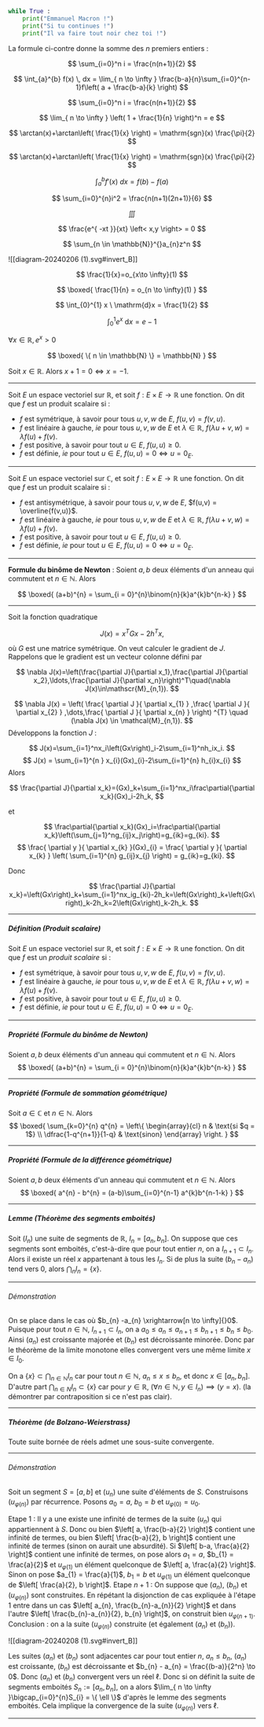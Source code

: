 ```python
while True :
	print("Emmanuel Macron !")
	print("Si tu continues !")
	print("Il va faire tout noir chez toi !")
```

La formule ci-contre donne la somme des $n$ premiers entiers :

$$ \sum_{i=0}^n i = \frac{n(n+1)}{2} $$

$$ \int_{a}^{b} f(x) \, dx = \lim_{ n \to \infty } \frac{b-a}{n}\sum_{i=0}^{n-1}f\left( a + \frac{b-a}{k} \right) $$

$$ \sum_{i=0}^n i = \frac{n(n+1)}{2} $$

$$ \lim_{ n \to \infty } \left( 1 + \frac{1}{n} \right)^n = e $$

$$ \arctan(x)+\arctan\left( \frac{1}{x} \right) = \mathrm{sgn}(x) \frac{\pi}{2} $$

$$ \arctan(x)+\arctan\left( \frac{1}{x} \right) = \mathrm{sgn}(x) \frac{\pi}{2} $$

$$ \int _{a}^b f'(x) \ dx = f(b) - f(a) $$

$$ \sum_{i=0}^{n}i^2 = \frac{n(n+1)(2n+1)}{6} $$

$$ \iiint $$

$$ \frac{e^{ -xt }}{xt} \left< x,y \right>  = 0 $$

$$ \sum_{n \in \mathbb{N}}^{}a_{n}z^n $$

![[diagram-20240206 (1).svg#invert_B]]

$$ \frac{1}{x}=o_{x\to \infty}(1) $$

$$ \boxed{ \frac{1}{n} = o_{n \to \infty}(1) } $$

$$ \int_{0}^{1} x \ \mathrm{d}x = \frac{1}{2} $$

$$ \int_{0}^{1} e^{ x } \ \mathrm{d}x = e - 1 $$

$\forall x \in \mathbb{R}, e^{ x } > 0$

$$ \boxed{ \{ n \in \mathbb{N} \} = \mathbb{N} } $$

Soit $x \in \mathbb{R}$. Alors $x + 1 = 0 \iff x = -1$.

***

Soit $E$ un espace vectoriel sur $\mathbb{R}$, et soit $f : E \times E \to \mathbb{R}$ une fonction. On dit que $f$ est un produit scalaire si :
- $f$ est symétrique, à savoir pour tous $u,v,w$ de $E$, $f(u,v) = f(v,u)$.
- $f$ est linéaire à gauche, *ie* pour tous $u,v,w$ de $E$ et $\lambda \in \mathbb{R}$, $f(\lambda u+v,w) = \lambda f(u) + f(v)$.
- $f$ est positive, à savoir pour tout $u \in E$, $f(u,u) \geq 0$.
- $f$ est définie, *ie* pour tout $u \in E$,  $f(u,u) = 0 \iff u = 0_{E}$.

***

Soit $E$ un espace vectoriel sur $\mathbb{C}$, et soit $f : E \times E \to \mathbb{R}$ une fonction. On dit que $f$ est un produit scalaire si :
- $f$ est antisymétrique, à savoir pour tous $u,v,w$ de $E$, $f(u,v) = \overline{f(v,u)}$.
- $f$ est linéaire à gauche, *ie* pour tous $u,v,w$ de $E$ et $\lambda \in \mathbb{R}$, $f(\lambda u+v,w) = \lambda f(u) + f(v)$.
- $f$ est positive, à savoir pour tout $u \in E$, $f(u,u) \geq 0$.
- $f$ est définie, *ie* pour tout $u \in E$,  $f(u,u) = 0 \iff u = 0_{E}$.

***

**Formule du binôme de Newton** : Soient $a,b$ deux éléments d'un anneau qui commutent et $n \in \mathbb{N}$. Alors

$$ \boxed{ (a+b)^{n} = \sum_{i = 0}^{n}\binom{n}{k}a^{k}b^{n-k} } $$

***

Soit la fonction quadratique

$$ J(x)=x^TGx-2h^Tx, $$

où $G$ est une matrice symétrique. On veut calculer le gradient de $J$. Rappelons que le gradient est un vecteur colonne défini par

$$ \nabla J(x)=\left(\frac{\partial J}{\partial x_1},\frac{\partial J}{\partial x_2},\ldots,\frac{\partial J}{\partial x_n}\right)^T\quad(\nabla J(x)\in\mathscr{M}_{n,1}). $$

$$
\nabla J(x) = \left( \frac{ \partial J }{ \partial x_{1} } ,\frac{ \partial J }{ \partial x_{2} } ,\dots,\frac{ \partial J }{ \partial x_{n} }  \right) ^{T} \quad (\nabla J(x) \in \mathcal{M}_{n,1}).
$$
Développons la fonction $J$ :

$$ J(x)=\sum_{i=1}^nx_i\left(Gx\right)_i-2\sum_{i=1}^nh_ix_i. $$
$$
J(x) = \sum_{i=1}^{n } x_{i}(Gx)_{i}-2\sum_{i=1}^{n} h_{i}x_{i}
$$
Alors

$$ \frac{\partial J}{\partial x_k}=(Gx)_k+\sum_{i=1}^nx_i\frac\partial{\partial x_k}(Gx)_i-2h_k, $$

et

$$ \frac\partial{\partial x_k}(Gx)_i=\frac\partial{\partial x_k}\left(\sum_{j=1}^ng_{ij}x_j\right)=g_{ik}=g_{ki}. $$
$$
\frac{ \partial y }{ \partial x_{k} }(Gx)_{i} = \frac{ \partial y }{ \partial x_{k} } \left( \sum_{i=1}^{n} g_{ij}x_{j} \right) = g_{ik}=g_{ki}.
$$

Donc

$$ \frac{\partial J}{\partial x_k}=\left(Gx\right)_k+\sum_{i=1}^nx_ig_{ki}-2h_k=\left(Gx\right)_k+\left(Gx\right)_k-2h_k=2\left(Gx\right)_k-2h_k. $$
***
##### Définition (*Produit scalaire*)
Soit $E$ un espace vectoriel sur $\mathbb{R}$, et soit $f : E \times E \to \mathbb{R}$ une fonction. On dit que $f$ est un *produit scalaire* si :
- $f$ est symétrique, à savoir pour tous $u,v,w$ de $E$, $f(u,v) = f(v,u)$.
- $f$ est linéaire à gauche, *ie* pour tous $u,v,w$ de $E$ et $\lambda \in \mathbb{R}$, $f(\lambda u+v,w) = \lambda f(u) + f(v)$.
- $f$ est positive, à savoir pour tout $u \in E$, $f(u,u) \geq 0$.
- $f$ est définie, *ie* pour tout $u \in E$,  $f(u,u) = 0 \iff u = 0_{E}$.
***
##### Propriété (*Formule du binôme de Newton*)
Soient $a,b$ deux éléments d'un anneau qui commutent et $n \in \mathbb{N}$. Alors
$$ \boxed{ (a+b)^{n} = \sum_{i = 0}^{n}\binom{n}{k}a^{k}b^{n-k} } $$
***
##### Propriété (*Formule de sommation géométrique*)
Soit $a \in \mathbb{C}$ et $n \in \mathbb{N}$. Alors
$$
\boxed{ \sum_{k=0}^{n} q^{n} = \left\{ \begin{array}{cl}
n & \text{si $q = 1$} \\
\dfrac{1-q^{n+1}}{1-q} & \text{sinon}
\end{array} \right. }
$$
***
##### Propriété (*Formule de la différence géométrique*)
Soient $a,b$ deux éléments d'un anneau qui commutent et $n \in \mathbb{N}$. Alors
$$
\boxed{ a^{n} - b^{n} = (a-b)\sum_{i=0}^{n-1} a^{k}b^{n-1-k}  }
$$
***
##### Lemme (*Théorème des segments emboités*)
Soit $(I_n)$ une suite de segments de $\mathbb{R}$, $I_n=[a_n,b_n].$ On suppose que ces segments sont emboités, c'est-à-dire que pour tout entier $n$, on a $I_{n+1}\subset I_n$.
Alors il existe un réel $x$ appartenant à tous les $I_n$. Si de plus la suite $(b_n-a_n)$ tend vers 0, alors $\bigcap_nI_n=\{x\}.$
***
###### Démonstration
On se place dans le cas où $b_{n} -a_{n} \xrightarrow[n \to \infty]{}0$.
Puisque pour tout $n \in \mathbb{N}$, $I_{n+1}\subset I_n$, on a $a_{0} \leq a_{n} \leq a_{n+1} \leq b_{n+1}\leq b_{n} \leq b_{0}$. Ainsi $(a_{n})$ est croissante majorée et $(b_{n})$ est décroissante minorée. Donc par le théorème de la limite monotone elles convergent vers une même limite $x \in I_{0}$.

On a $\{ x \} \subset \bigcap_{n \in \mathbb{N}}I_{n}$ car pour tout $n \in \mathbb{N}$, $a_{n} \leq x \leq b_{n}$, et donc $x \in [a_{n},b_{n}]$.
D'autre part $\bigcap_{n \in N}I_{n} \subset \{ x \}$ car pour $y \in \mathbb{R}$, $(\forall n \in \mathbb{N}, y \in I_{n}) \implies (y=x)$. (la démontrer par contraposition si ce n'est pas clair).
***
##### Théorème (*de Bolzano-Weierstrass*)
Toute suite bornée de réels admet une sous-suite convergente.
***
###### Démonstration
Soit un segment $S = [a,b]$ et $(u_{n})$ une suite d'éléments de $S$.
Construisons $(u_{\varphi(n)})$ par récurrence. Posons $a_{0} = a$, $b_{0} = b$ et $u_{\varphi(0)} = u_{0}$.

Etape 1 : Il y a une existe une infinité de termes de la suite $(u_{n})$ qui appartiennent à $S$. Donc ou bien $\left[ a, \frac{b-a}{2} \right]$ contient une infinité de termes, ou bien $\left[ \frac{b-a}{2}, b \right]$ contient une infinité de termes (sinon on aurait une absurdité). Si $\left[ b-a, \frac{a}{2} \right]$ contient une infinité de termes, on pose alors $a_{1} = a$, $b_{1} = \frac{a}{2}$ et $u_{\varphi(1)}$ un élément quelconque de $\left[ a, \frac{a}{2} \right]$. Sinon on pose $a_{1} = \frac{a}{1}$, $b_{1} = b$ et $u_{\varphi(1)}$ un élément quelconque de $\left[ \frac{a}{2}, b \right]$.
Etape $n+1$ : On suppose que $(a_{n})$, $(b_{n})$ et $(u_{\varphi(n)})$ sont construites. En répétant la disjonction de cas expliquée à l'étape 1 entre dans un cas $\left[ a_{n}, \frac{b_{n}-a_{n}}{2} \right]$ et dans l'autre $\left[ \frac{b_{n}-a_{n}}{2}, b_{n} \right]$, on construit bien $u_{\varphi(n+1)}$.
Conclusion : on a la suite $(u_{\varphi(n)})$ construite (et également $(a_{n})$ et $(b_{n})$).

![[diagram-20240208 (1).svg#invert_B]]

Les suites $(a_{n})$ et $(b_{n})$ sont adjacentes car pour tout entier $n$, $a_{n} \leq b_{n}$, $(a_{n})$ est croissante, $(b_{n})$ est décroissante et $b_{n} - a_{n} = \frac{(b-a)}{2^n} \to 0$. Donc $(a_{n})$ et $(b_{n})$ convergent vers un réel $\ell$. Donc si on définit la suite de segments emboités $S_{n} := [a_{n}, b_{n}]$, on a alors $\lim_{ n \to \infty }\bigcap_{i=0}^{n}S_{i} = \{ \ell \}$ d'après le lemme des segments emboités. Cela implique la convergence de la suite $(u_{\varphi(n)})$ vers $\ell$.
***
